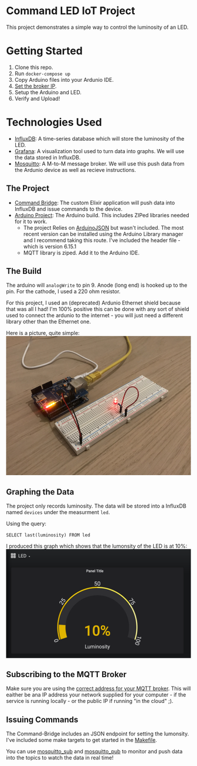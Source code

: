 # Command LED IoT Project
This project demonstrates a simple way to control the luminosity of an LED.

# Getting Started

1. Clone this repo.
2. Run `docker-compose up`
3. Copy Arduino files into your Ardunio IDE.
4. [Set the broker IP](https://github.com/APiercey/command-led-iot/blob/master/arduino-project/set_led_over_ethernet.ino#L8).
5. Setup the Arduino and LED.
6. Verify and Upload!

# Technologies Used
- [InfluxDB](https://www.influxdata.com/): A time-series database which will store the luminosity of the LED.
- [Grafana](https://grafana.com/): A visualization tool used to turn data into graphs. We will use the data stored in InfluxDB.
- [Mosquitto](https://mosquitto.org/): A M-to-M message broker. We will use this push data from the Ardunio device as well as recieve instructions.

## The Project
- [Command Bridge](https://github.com/APiercey/command-led-iot/tree/master/command-bridge): The custom Elixir application will push data into InfluxDB and issue commands to the device.
- [Arduino Project](https://github.com/APiercey/command-led-iot/tree/master/arduino-project): The Arduino build. This includes ZIPed libraries needed for it to work.
  - The project Relies on [ArduinoJSON](https://arduinojson.org/v6/doc/installation/) but wasn't included. The most recent version can be installed using the Arduino Library manager and I recommend taking this route. I've included the header file - which is version 6.15.1
  - MQTT library is ziped. Add it to the Arduino IDE.

## The Build
The arduino will `analogWrite` to pin 9. Anode (long end) is hooked up to the pin. For the cathode, I used a 220 ohm resistor.

For this project, I used an (deprecated) Ardunio Ethernet shield because that was all I had! I'm 100% positive this can be done with any sort of shield used to connect the ardunio to the internet - you will just need a different library other than the Ethernet one.

Here is a picture, quite simple:
![arduino_led.jpg](arduino_led.jpg)

## Graphing the Data
The project only records luminosity. The data will be stored into a InfluxDB named `devices` under the measurment `led`.

Using the query:
```
SELECT last(luminosity) FROM led
```

I produced this graph which shows that the lumonsity of the LED is at 10%:
![graph.png](graph.png)

## Subscribing to the MQTT Broker
Make sure you are using the [correct address for your MQTT broker](https://github.com/APiercey/command-led-iot/blob/master/arduino-project/set_led_over_ethernet.ino#L8). This will eaither be ana IP address your network supplied for your computer - if the service is running locally - or the public IP if running "in the cloud" ;).

## Issuing Commands
The Command-Bridge includes an JSON endpoint for setting the lumonsity. I've included some make targets to get started in the [Makefile](https://github.com/APiercey/command-led-iot/blob/master/Makefile#L6).

You can use [mosquitto_sub](https://mosquitto.org/man/mosquitto_sub-1.html) and [mosquitto_pub](https://mosquitto.org/man/mosquitto_pub-1.html) to monitor and push data into the topics to watch the data in real time!



